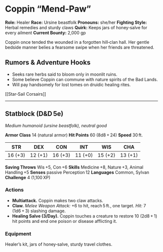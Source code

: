 # Coppin “Mend‑Paw”

**Role:** Healer
**Race:** Ursine beastfolk
**Pronouns:** she/her
**Fighting Style:** Herbal remedies and sturdy claws
**Quirk:** Keeps jars of honey‑salve for every ailment
**Current Bounty:** 2,000 gp

Coppin once tended the wounded in a forgotten hill‑clan hall. Her gentle bedside manner belies a fearsome swipe when her friends are threatened.

## Rumors & Adventure Hooks

* Seeks rare herbs said to bloom only in moonlit ruins.
* Some believe Coppin can commune with nature spirits of the Bad Lands.
* Will pay handsomely for lost tomes on druidic healing rites.

\[\[Star‑Sail Corsairs]]

---

## Statblock (D\&D 5e)

*Medium humanoid (ursine beastfolk), neutral good*

**Armor Class** 14 (natural armor)
**Hit Points** 60 (8d8 + 24)
**Speed** 30 ft.

|   STR   |   DEX   |   CON   |   INT   |   WIS   |   CHA   |
| :-----: | :-----: | :-----: | :-----: | :-----: | :-----: |
| 16 (+3) | 12 (+1) | 16 (+3) | 11 (+0) | 15 (+2) | 13 (+1) |

**Saving Throws** Wis +5, Con +6
**Skills** Medicine +8, Nature +3, Animal Handling +5
**Senses** passive Perception 12
**Languages** Common, Sylvan
**Challenge** 4 (1,100 XP)

### Actions

* **Multiattack.** Coppin makes two claw attacks.
* **Claw.** *Melee Weapon Attack:* +6 to hit, reach 5 ft., one target. *Hit:* 7 (1d6 + 3) slashing damage.
* **Healing Salve (3/Day).** Coppin touches a creature to restore 10 (2d8 + 1) hit points and end one poison or disease afflicting it.

### Equipment

Healer’s kit, jars of honey‑salve, sturdy travel clothes.
